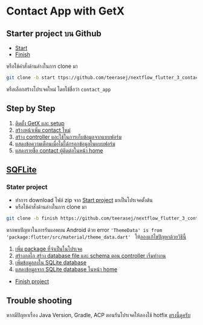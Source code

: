 
# Contact App with GetX

## Starter project บน Github

- [Start](https://github.com/teerasej/nextflow_flutter_3_contact_app/tree/start)
- [Finish](https://github.com/teerasej/nextflow_flutter_3_contact_app/tree/finish)

หรือใช้คำสั่งด้านล่างในการ clone มา

```bash
git clone -b start ttps://github.com/teerasej/nextflow_flutter_3_contact_app
```
หรือเลือกสร้างโปรเจคใหม่ โดยใช้ชื่อว่า `contact_app`

## Step by Step

1. [ติดตั้ง GetX และ setup](1-setup-getx.md)
2. [สร้างหน้าเพิ่ม contact ใหม่](2-new-contact-page.md)
3. [สร้าง controller และใช้ในการเก็บข้อมูลจากแบบฟอร์ม](3-controller-form.md)
4. [แสดงข้อความเตือนเมื่อไม่ได้กรอกข้อมูลในแบบฟอร์ม](4-validation.md)
5. [แสดงรายชื่อ contact ผู้ติดต่อในหน้า home](5-contact-controller.md)

## [SQFLite](https://pub.dev/packages/sqflite) 

### Stater project

- ทำการ download ไฟล์ zip จาก [Start project](https://github.com/teerasej/nextflow_flutter_3_contact_app/tree/finish) มาเป็นโปรเจคตั้งต้น
- หรือใช้คำสั่งด้านล่างในการ clone มา

```bash
git clone -b finish https://github.com/teerasej/nextflow_flutter_3_contact_app
```

หากพบปัญหาในการรันแอพบน Android ด้วย error `'ThemeData' is from 'package:flutter/src/material/theme_data.dart' ` ให้[ลองแก้ไขปัญหาด้วยวิธีนี้](https://github.com/teerasej/nextflow_flutter_3_contact_app/issues/2#issuecomment-2143506201) 

1. [เพิ่ม package ที่จำเป็นในโปรเจค](6-sqlite.md)
2. [สร้างกลไก สร้าง database file และ schema ตอน controller เริ่มทำงาน](7-sqlite-controller.md)
3. [เพิ่มข้อมูลลงใน SQLite database](8-insert-sqlite.md)
4. [แสดงข้อมูลจาก SQLite database ในหน้า home](9-show-sqlite.md)

- [Finish project](https://github.com/teerasej/nextflow_flutter_3_contact_app/tree/add-sqlite-functionality)

## Trouble shooting

หากมีปัญหาเรื่อง Java Version, Gradle, ACP ตอนรันโปรเจคให้ลองใช้ hotfix [ตรงนี้ดูครับ](https://github.com/flutter/flutter/issues/156304#issuecomment-2397707812)
